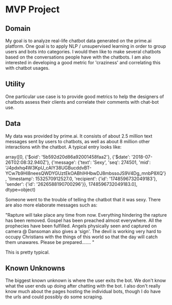 # MVP Project

## Domain

My goal is to analyze real-life chatbot data generated on the prime.ai platform.  One goal is to apply NLP / unsupervised learning in order to group users and bots into categories.  I would then like to make several chatbots based on the conversations people have with the chatbots.  I am also interested in developing a good metric for 'craziness' and correlating this with chatbot usages.

## Utility

One particular use case is to provide good metrics to help the designers of chatbots assess their clients and correlate their comments with chat-bot use.

## Data

My data was provided by prime.ai.  It consists of about 2.5 million text messages sent by users to chatbots, as well as about 8 million other interactions wtih the chatbot.  A typical  entry looks like:

array([0, {'$oid': '5b592d20d86a92001458faa2'},
       {'$date': '2018-07-26T02:08:32.940Z'},
       {'message': {'text': 'Sexy', 'seq': 274501, 'mid': 'J4pdxhq4W3KpU_cAIY38UGBucddvBT-YCw7b9Hl8neesQWDYGUztEkOABhlHHbwDJ8mbssoJS9V4Dg_mnbP8XQ'}, 'timestamp': 1532570912527.0, 'recipient': {'id': '1748596732049183'}, 'sender': {'id': '2626588190700296'}},
       1748596732049183.0], dtype=object)

Someone went to the trouble of telling the chatbot that it was sexy.  There are also more elaborate messages such as:

"Rapture will take place any time from now. Everything hindering the rapture has been removed. Gospel has been preached almost everywhere. All the prophecies have been fulfilled. Angels physically seen and captured on camera @ Dansoman also gives a 'sign'. The devil is working very hard to occupy Christians with the things of this world so that the day will catch them unawares. Please be prepared....... "

This is pretty typical.

## Known Unknowns

The biggest known unknown is where the user exits the bot.  We don't know what the user ends up doing after chatting with the bot. I also don't really know much about the pages hosting the individual bots, though I do have the urls and could possibly do some scraping.  
